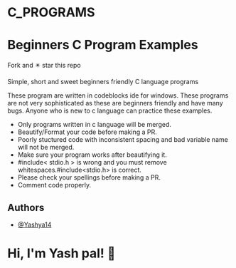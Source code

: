 # C_PROGRAMS
# Beginners C Program Examples
Fork and ✴️ star this repo

Simple, short and sweet beginners friendly C language programs

These program are written in codeblocks ide for windows. 
These programs are not very sophisticated as these are beginners friendly and have many bugs. Anyone who is new to c language can practice these examples.

* Only programs written in c language will be merged.
* Beautify/Format your code before making a PR.
* Poorly stuctured code with inconsistent spacing and bad variable name will not be merged.
* Make sure your program works after beautifying it.
* #include< stdio.h > is wrong and you must remove whitespaces.#include<stdio.h> is correct.
* Please check your spellings before making a PR.
* Comment code properly.


## Authors

- [@Yashya14](https://github.com/Yashya14)


# Hi, I'm Yash pal! 👋
